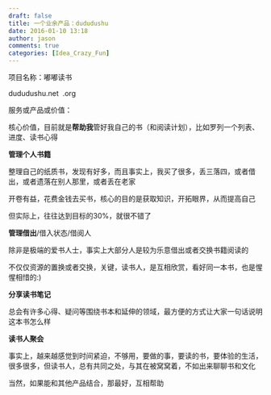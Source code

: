 ```yaml
---
draft: false
title: 一个业余产品：dududushu
date: 2016-01-10 13:18
author: jason
comments: true
categories: [Idea_Crazy_Fun]
---
```

项目名称：嘟嘟读书

dududushu.net  .org

服务或产品或价值：

核心价值，目前就是<strong>帮助我</strong>管好我自己的书（和阅读计划），比如罗列一个列表、进度、读书心得

<strong>管理个人书籍</strong>

整理自己的纸质书，发现有好多，而且事实上，我买了很多，丢三落四，或者借出，或者遗落在别人那里，或者丢在老家

开卷有益，花费金钱去买书，核心的目的是获取知识，开拓眼界，从而提高自己

但实际上，往往达到目标的30%，就很不错了

<strong>管理借出</strong>/借入状态/借阅人

除非是极端的爱书人士，事实上大部分人是较为乐意借出或者交换书籍阅读的

不仅仅资源的置换或者交换，关键，读书人，是互相欣赏，看好同一本书，也是惺惺相惜的:)

<strong>分享读书笔记</strong>

总会有许多心得、疑问等围绕书本和延伸的领域，最方便的方式让大家一句话说明这本书怎么样

<strong>读书人聚会</strong>

事实上，越来越感觉到时间紧迫，不够用，要做的事，要读的书，要体验的生活，很多很多，但读书人，总有共同之处，与其在被窝窝着，不如出来聊聊书和文化

当然，如果能和其他产品结合，那最好，互相帮助
